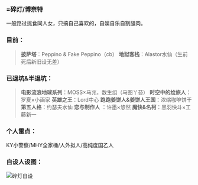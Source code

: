 ### **=碎灯/博奈特**
一般路过挑食同人女，只搞自己喜欢的，自娱自乐自割腿肉。

### **目前：**

>**披萨塔**：Peppino & Fake Peppino（cb）
>**地狱客栈**：Alastor水仙（生前死后新旧设无差）

### **已退坑&半退坑：**

>**电影流浪地球系列**：MOSS×马兆，数生组（马图丫苔）
>**时空中的绘旅人**：罗夏×小画家
>**英雄之王**：Lord中心
>**跑跑姜饼人&姜饼人王国**：浓缩咖啡饼干
>**第五人格**：约瑟夫水仙
>**恋与制作人** ：许墨×悠然
>**魔快&名柯**：黑羽快斗×工藤新一

### **个人雷点：**
KY小警察/MHY全家桶/人外拟人/高纯度国乙人

### **自设人设图：**
![碎灯自设](https://github.com/BrokenLightsss/BrokenLightsss.github.io/assets/174887552/7a00ae78-8984-4e5d-8e49-aaa566b8d16f)